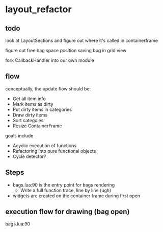 # layout_refactor

## todo
look at LayoutSections and figure out where it's called in containerframe

figure out free bag space position saving bug in grid view

fork CallbackHandler into our own module

## flow
conceptually, the update flow should be:

* Get all item info
* Mark items as dirty
* Put dirty items in categories
* Draw dirty items
* Sort categoies
* Resize ContainerFrame

goals include

* Acyclic execution of functions
* Refactoring into pure functional objects
* Cycle detector?

## Steps
* bags.lua:90 is the entry point for bags rendering
  * Write a full function trace, line by line (ugh)
* widgets are created on the container frame during first open

## execution flow for drawing (bag open)
bags.lua:90

